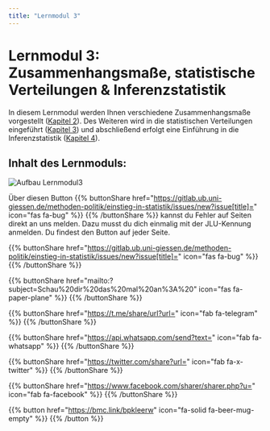 ```yaml
---
title: "Lernmodul 3"
---
```


# Lernmodul 3: Zusammenhangsmaße, statistische Verteilungen & Inferenzstatistik

In diesem Lernmodul werden Ihnen verschiedene Zusammenhangsmaße vorgestellt ([Kapitel 2](./chapter2/)). Des Weiteren wird in die statistischen Verteilungen eingeführt ([Kapitel 3](../chapter3/)) und abschließend erfolgt eine Einführung in die Inferenzstatistik ([Kapitel 4](./chapter4/)).

## Inhalt des Lernmoduls: 

![Aufbau Lernmodul3](images/lernmodul3.png)

Über diesen Button {{% buttonShare href="https://gitlab.ub.uni-giessen.de/methoden-politik/einstieg-in-statistik/issues/new?issue[title]=" icon="fas fa-bug" %}} {{% /buttonShare %}} kannst du Fehler auf Seiten direkt an uns melden. Dazu musst du dich einmalig mit der JLU-Kennung anmelden. Du findest den Button auf jeder Seite.

{{% buttonShare href="https://gitlab.ub.uni-giessen.de/methoden-politik/einstieg-in-statistik/issues/new?issue[title]=" icon="fas fa-bug" %}} {{% /buttonShare %}} 

{{% buttonShare href="mailto:?subject=Schau%20dir%20das%20mal%20an%3A%20" icon="fas fa-paper-plane" %}} {{% /buttonShare %}}

{{% buttonShare href="https://t.me/share/url?url=" icon="fab fa-telegram" %}} {{% /buttonShare %}}

{{% buttonShare href="https://api.whatsapp.com/send?text=" icon="fab fa-whatsapp" %}} {{% /buttonShare %}}

{{% buttonShare href="https://twitter.com/share?url=" icon="fab fa-x-twitter" %}} {{% /buttonShare %}}

{{% buttonShare href="https://www.facebook.com/sharer/sharer.php?u=" icon="fab fa-facebook" %}} {{% /buttonShare %}}

{{% button href="https://bmc.link/bpkleerw" icon="fa-solid fa-beer-mug-empty" %}} {{% /button %}}
